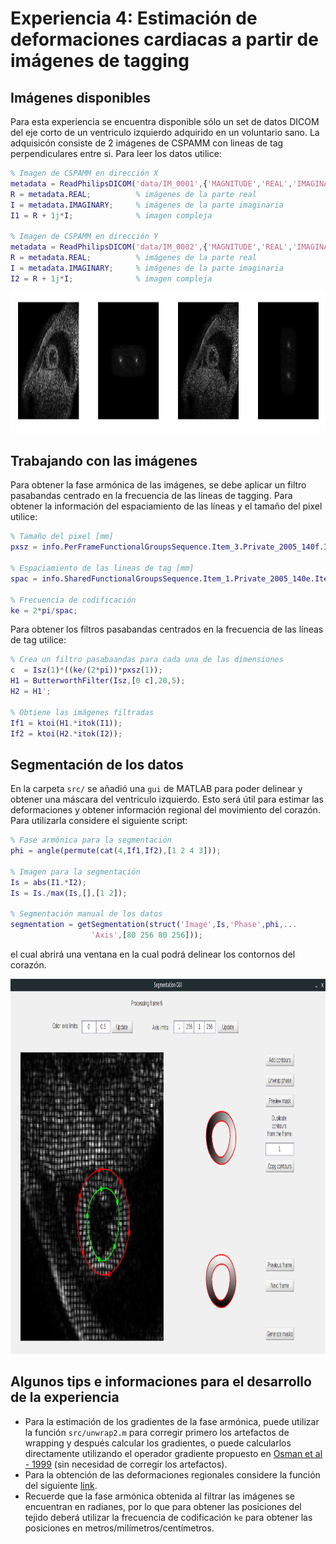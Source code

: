 # Experiencia 4: Estimación de deformaciones cardiacas a partir de imágenes de tagging

## Imágenes disponibles
Para esta experiencia se encuentra disponible sólo un set de datos DICOM del eje corto de un ventriculo izquierdo adquirido en un voluntario sano. La adquisicón consiste de 2 imágenes de CSPAMM con lineas de tag perpendiculares entre si.
Para leer los datos utilice:
```matlab
% Imagen de CSPAMM en dirección X
metadata = ReadPhilipsDICOM('data/IM_0001',{'MAGNITUDE','REAL','IMAGINARY'});
R = metadata.REAL;          % imágenes de la parte real
I = metadata.IMAGINARY;     % imágenes de la parte imaginaria
I1 = R + 1j*I;              % imagen compleja

% Imagen de CSPAMM en dirección Y
metadata = ReadPhilipsDICOM('data/IM_0002',{'MAGNITUDE','REAL','IMAGINARY'});
R = metadata.REAL;          % imágenes de la parte real
I = metadata.IMAGINARY;     % imágenes de la parte imaginaria
I2 = R + 1j*I;              % imagen compleja
```

<img src="https://github.com/hmella/IEE3773_2-2020/blob/master/images/Exp_4a.png?raw=true" width="950" height="225">



## Trabajando con las imágenes
Para obtener la fase armónica de las imágenes, se debe aplicar un filtro pasabandas centrado en la frecuencia de las líneas de tagging. Para obtener la información del espaciamiento de las líneas y el tamaño del pixel utilice:
```matlab
% Tamaño del pixel [mm]
pxsz = info.PerFrameFunctionalGroupsSequence.Item_3.Private_2005_140f.Item_1.PixelSpacing;

% Espaciamiento de las lineas de tag [mm]
spac = info.SharedFunctionalGroupsSequence.Item_1.Private_2005_140e.Item_1.TagSpacingFirstDimension;

% Frecuencia de codificación
ke = 2*pi/spac;
```

Para obtener los filtros pasabandas centrados en la frecuencia de las líneas de tag utilice:
```matlab
% Crea un filtro pasabaandas para cada una de las dimensiones
c  = Isz(1)*((ke/(2*pi))*pxsz(1));
H1 = ButterworthFilter(Isz,[0 c],20,5);
H2 = H1';

% Obtiene las imágenes filtradas
If1 = ktoi(H1.*itok(I1));
If2 = ktoi(H2.*itok(I2));
```

## Segmentación de los datos
En la carpeta ```src/``` se añadió una  ```gui``` de MATLAB para poder delinear y obtener una máscara del ventriculo izquierdo. Esto será útil para estimar las deformaciones y obtener información regional del movimiento del corazón.
Para utilizarla considere el siguiente script:
```matlab
% Fase armónica para la segmentación
phi = angle(permute(cat(4,If1,If2),[1 2 4 3]));

% Imagen para la segmentación
Is = abs(I1.*I2);
Is = Is./max(Is,[],[1 2]);

% Segmentación manual de los datos
segmentation = getSegmentation(struct('Image',Is,'Phase',phi,...
                  'Axis',[80 256 80 256]));
```
el cual abrirá una ventana en la cual podrá delinear los contornos del corazón.

<img src="https://github.com/hmella/IEE3773_2-2020/blob/master/images/Exp_4c.png?raw=true" width="1050" height="600">

## Algunos tips e informaciones para el desarrollo de la experiencia
* Para la estimación de los gradientes de la fase armónica, puede utilizar la función ```src/unwrap2.m``` para corregir primero los artefactos de wrapping y después calcular los gradientes, o puede calcularlos directamente utilizando el operador gradiente propuesto en [Osman et al - 1999](https://github.com/hmella/IEE3773_2-2020/blob/master/Experiencia%204:%20Estimacion%20de%20deformaciones%20cardiacas/bib/Osman%20et%20al.%20-%201999%20-%20Cardiac%20motion%20tracking%20using%20CINE%20harmonic%20phase%20(HARP)%20magnetic%20resonance%20imaging.pdf) (sin necesidad de corregir los artefactos).
* Para la obtención de las deformaciones regionales considere la función del siguiente [link](https://la.mathworks.com/matlabcentral/fileexchange/47454-bullseye-plot-zip).
* Recuerde que la fase armónica obtenida al filtrar las imágenes se encuentran en radianes, por lo que para obtener las posiciones del tejido deberá utilizar la frecuencia de codificación ```ke``` para obtener las posiciones en metros/milímetros/centímetros.
